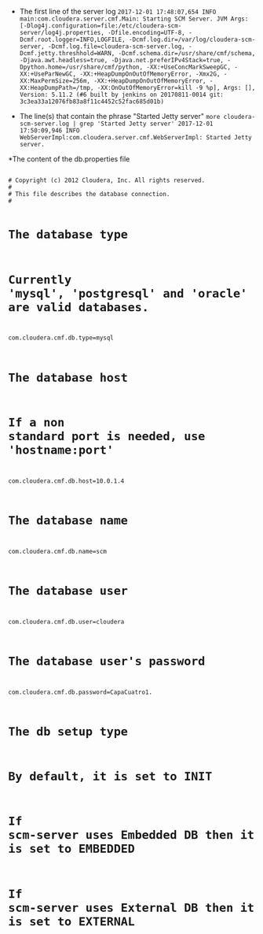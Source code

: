 * The first line of the server log
`2017-12-01 17:48:07,654 INFO main:com.cloudera.server.cmf.Main: Starting SCM Server. JVM Args: [-Dlog4j.configuration=file:/etc/cloudera-scm-server/log4j.properties, -Dfile.encoding=UTF-8, -Dcmf.root.logger=INFO,LOGFILE, -Dcmf.log.dir=/var/log/cloudera-scm-server, -Dcmf.log.file=cloudera-scm-server.log, -Dcmf.jetty.threshhold=WARN, -Dcmf.schema.dir=/usr/share/cmf/schema, -Djava.awt.headless=true, -Djava.net.preferIPv4Stack=true, -Dpython.home=/usr/share/cmf/python, -XX:+UseConcMarkSweepGC, -XX:+UseParNewGC, -XX:+HeapDumpOnOutOfMemoryError, -Xmx2G, -XX:MaxPermSize=256m, -XX:+HeapDumpOnOutOfMemoryError, -XX:HeapDumpPath=/tmp, -XX:OnOutOfMemoryError=kill -9 %p], Args: [], Version: 5.11.2 (#6 built by jenkins on 20170811-0014 git: 3c3ea33a12076fb83a8f11c4452c52fac685d01b)`

* The line(s) that contain the phrase "Started Jetty server"
  `more cloudera-scm-server.log | grep 'Started Jetty server'
  2017-12-01 17:50:09,946 INFO WebServerImpl:com.cloudera.server.cmf.WebServerImpl: Started Jetty server.`
  
 *The content of the db.properties file
 
<code>
# Copyright (c) 2012 Cloudera, Inc. All rights reserved.
#
# This file describes the database connection.
#

# The database type
# Currently 'mysql', 'postgresql' and 'oracle' are valid databases.
com.cloudera.cmf.db.type=mysql

# The database host
# If a non standard port is needed, use 'hostname:port'
com.cloudera.cmf.db.host=10.0.1.4

# The database name
com.cloudera.cmf.db.name=scm

# The database user
com.cloudera.cmf.db.user=cloudera

# The database user's password
com.cloudera.cmf.db.password=CapaCuatro1.

# The db setup type
# By default, it is set to INIT
# If scm-server uses Embedded DB then it is set to EMBEDDED
# If scm-server uses External DB then it is set to EXTERNAL
</code>

